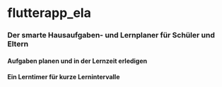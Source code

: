 # flutterapp_ela

### Der smarte Hausaufgaben- und Lernplaner für Schüler und Eltern
#### Aufgaben planen und in der Lernzeit erledigen
#### Ein Lerntimer für kurze Lernintervalle
